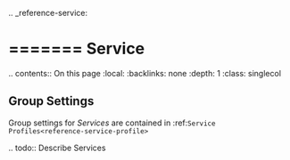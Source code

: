 .. _reference-service:

=======
Service
=======

.. contents:: On this page
    :local:
    :backlinks: none
    :depth: 1
    :class: singlecol

Group Settings
--------------
Group settings for *Services* are contained in :ref:`Service Profiles<reference-service-profile>`

.. todo::
    Describe Services
